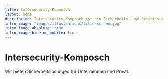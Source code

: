 ```yaml
---
title: Intersecurity-Komposch
layout: home
description: Intersecurity-Komposch ist ein Sicherheits- und Detektivunternehmen mit Sitz in Kärnten. Wir kümmern uns um alle sicherheitsrelevanten Aufgaben von Bewachung bis zu Überwachung.
intro_image: "images/illustrations/title-screen.jpg"
intro_image_absolute: true
intro_image_hide_on_mobile: true
---
```


# Intersecurity-Komposch


Wir bieten Sicherheitslösungen für Unternehmen und Privat. 
